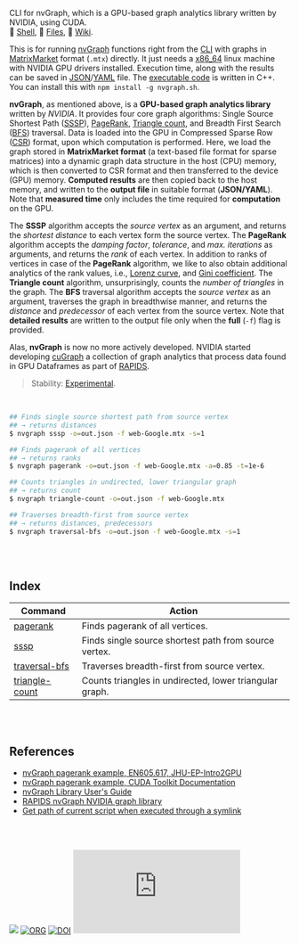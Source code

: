 CLI for nvGraph, which is a GPU-based graph analytics library written by NVIDIA, using CUDA.<br>
🐚 [Shell](https://www.npmjs.com/package/nvgraph.sh),
📜 [Files](https://unpkg.com/nvgraph.sh/),
📘 [Wiki](https://github.com/nodef/nvgraph.sh/wiki/).

This is for running [nvGraph] functions right from the [CLI] with graphs in
[MatrixMarket] format (`.mtx`) directly. It just needs a [x86_64] linux machine
with NVIDIA GPU drivers installed. Execution time, along with the results can be
saved in [JSON]/[YAML] file. The [executable code] is written in C++. You can
install this with `npm install -g nvgraph.sh`.

**nvGraph**, as mentioned above, is a **GPU-based graph analytics library**
written by *NVIDIA*. It provides four core graph algorithms: Single Source
Shortest Path ([SSSP]), [PageRank], [Triangle count], and Breadth First Search
([BFS]) traversal. Data is loaded into the GPU in Compressed Sparse Row ([CSR])
format, upon which computation is performed. Here, we load the graph stored in
**MatrixMarket format** (a text-based file format for sparse matrices) into a
dynamic graph data structure in the host (CPU) memory, which is then converted
to CSR format and then transferred to the device (GPU) memory. **Computed results**
are then copied back to the host memory, and written to the **output file**
in suitable format (**JSON/YAML**). Note that **measured time** only includes
the time required for **computation** on the GPU.

The **SSSP** algorithm accepts the *source vertex* as an argument, and returns
the *shortest distance* to each vertex form the source vertex. The **PageRank**
algorithm accepts the *damping factor*, *tolerance*, and *max. iterations* as
arguments, and returns the *rank* of each vertex. In addition to ranks of
vertices in case of the **PageRank** algorithm, we like to also obtain additional
analytics of the rank values, i.e., [Lorenz curve], and [Gini coefficient]. The
**Triangle count** algorithm, unsurprisingly, counts the *number of triangles*
in the graph. The **BFS** traversal algorithm accepts the *source vertex* as an
argument, traverses the graph in breadthwise manner, and returns the *distance*
and *predecessor* of each vertex from the source vertex. Note that
**detailed results** are written to the output file only when the **full**
(`-f`) flag is provided.

Alas, **nvGraph** is now no more actively developed. NVIDIA started developing
[cuGraph] a collection of graph analytics that process data found in GPU
Dataframes as part of [RAPIDS].

> Stability: [Experimental](https://www.youtube.com/watch?v=L1j93RnIxEo).

[nvGraph]: https://github.com/rapidsai/nvgraph
[CLI]: https://en.wikipedia.org/wiki/Command-line_interface
[x86_64]: https://en.wikipedia.org/wiki/X86-64
[MatrixMarket]: https://math.nist.gov/MatrixMarket/formats.html
[JSON]: https://developer.mozilla.org/en-US/docs/Learn/JavaScript/Objects/JSON
[YAML]: https://en.wikipedia.org/wiki/YAML
[executable code]: src/cxx
[SSSP]: https://www.geeksforgeeks.org/dijkstras-shortest-path-algorithm-greedy-algo-7/
[PageRank]: https://www.geeksforgeeks.org/page-rank-algorithm-implementation/
[Triangle count]: https://www.geeksforgeeks.org/number-of-triangles-in-a-undirected-graph/
[BFS]: https://www.geeksforgeeks.org/breadth-first-search-or-bfs-for-a-graph/
[CSR]: https://www.geeksforgeeks.org/sparse-matrix-representations-set-3-csr/
[Lorenz curve]: https://en.wikipedia.org/wiki/Lorenz_curve
[Gini coefficient]: https://en.wikipedia.org/wiki/Gini_coefficient
[cuGraph]: https://github.com/rapidsai/cugraph
[RAPIDS]: https://rapids.ai/

<br>

```bash
## Finds single source shortest path from source vertex
## → returns distances
$ nvgraph sssp -o=out.json -f web-Google.mtx -s=1

## Finds pagerank of all vertices
## → returns ranks
$ nvgraph pagerank -o=out.json -f web-Google.mtx -a=0.85 -t=1e-6

## Counts triangles in undirected, lower triangular graph
## → returns count
$ nvgraph triangle-count -o=out.json -f web-Google.mtx

## Traverses breadth-first from source vertex
## → returns distances, predecessors
$ nvgraph traversal-bfs -o=out.json -f web-Google.mtx -s=1
```

<br>
<br>


## Index

| Command         | Action                       |
| --------------- | ---------------------------- |
| [pagerank][01] | Finds pagerank of all vertices. |
| [sssp][02] | Finds single source shortest path from source vertex. |
| [traversal-bfs][03] | Traverses breadth-first from source vertex. |
| [triangle-count][04] | Counts triangles in undirected, lower triangular graph. |

<br>
<br>


## References

- [nvGraph pagerank example, EN605.617, JHU-EP-Intro2GPU](https://github.com/JHU-EP-Intro2GPU/EN605.617/blob/master/module9/nvgraph_examples/nvgraph_Pagerank.cpp)
- [nvGraph pagerank example, CUDA Toolkit Documentation](https://docs.nvidia.com/cuda/archive/10.0/nvgraph/index.html#nvgraph-pagerank-example)
- [nvGraph Library User's Guide](https://docs.nvidia.com/cuda/archive/10.1/pdf/nvGRAPH_Library.pdf)
- [RAPIDS nvGraph NVIDIA graph library](https://github.com/rapidsai/nvgraph)
- [Get path of current script when executed through a symlink](https://unix.stackexchange.com/a/17500/166668)

<br>
<br>

[![](https://img.youtube.com/vi/3s9psf01ldo/maxresdefault.jpg)](https://www.youtube.com/watch?v=3s9psf01ldo)
[![ORG](https://img.shields.io/badge/org-nodef-green?logo=Org)](https://nodef.github.io)
[![DOI](https://zenodo.org/badge/362208913.svg)](https://zenodo.org/badge/latestdoi/362208913)
![](https://ga-beacon.deno.dev/G-RC63DPBH3P:SH3Eq-NoQ9mwgYeHWxu7cw/github.com/nodef/nvgraph.sh)

[01]: https://github.com/nodef/nvgraph.sh/wiki/pagerank
[02]: https://github.com/nodef/nvgraph.sh/wiki/sssp
[03]: https://github.com/nodef/nvgraph.sh/wiki/traversal-bfs
[04]: https://github.com/nodef/nvgraph.sh/wiki/triangle-count
